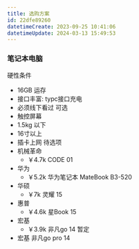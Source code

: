```yaml
---
title: 选购方案
id: 22dfe89260
datetimeCreate: 2023-09-25 10:41:06
datetimeUpdate: 2024-03-13 15:49:53
---
```

### 笔记本电脑
硬性条件

- 16GB 运存
- 接口丰富: typc接口充电
- 必须线下看过
可选
- 触控屏幕
- 1.5kg 以下
- 16寸以上
- 插卡上网
待选项
- 机械革命
	- ￥4.7k CODE 01 
- 华为
	- ￥5.2k 华为笔记本 MateBook B3-520
- 华硕
	- ￥7k 灵耀 15
- 惠普 
	- ￥4.6k 星Book 15
- 宏基
	- ￥3.9k 非凡go 14
暂定
- 宏基 非凡go pro 14